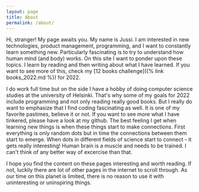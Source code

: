 ```yaml
---
layout: page
title: About
permalink: /about/
---
```


Hi, stranger! My page awaits you. My name is Jussi. I am interested in new technologies, product management, programming, and I want to constantly learn something new. Particularly fascinating is to try to understand how human mind (and body) works. On this site I want to ponder upon these topics. I learn by reading and then writing about what I have learned. If you want to see more of this, check my [12 books challenge]({% link books_2022.md %}) for 2022. 

I do work full time but on the side I have a hobby of doing computer science studies at the university of Helsinki. That's why some of my goals for 2022 include programming and not only reading really good books. But I really do want to emphasize that I find coding fascinating as well. It is one of my favorite pastimes, believe it or not. If you want to see more what I have tinkered, please have a look at my github. The best feeling I get when learning new things is when these things start to make connections. First everything is only random dots but in time the connections between them start to emerge. When dots in different fields of science start to connect - it gets really interesting! Human brain is a muscle and needs to be trained. I can't think of any better way of excercise than that. 

I hope you find the content on these pages interesting and worth reading. If not, luckily there are lot of other pages in the internet to scroll through. As our time on this planet is limited, there is no reason to use it with uninteresting or uninspiring things. 
